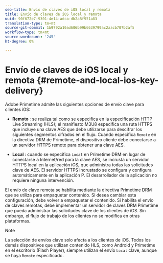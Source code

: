 ```yaml
---
seo-title: Envío de claves de iOS local y remota
title: Envío de claves de iOS local y remota
uuid: 90f672e7-9301-4e14-adca-db2a8f951a83
translation-type: tm+mt
source-git-commit: 1b9792a10ad606b99b6639799ac2aacb707b2af5
workflow-type: tm+mt
source-wordcount: '245'
ht-degree: 0%

---
```



# Envío de claves de iOS local y remota {#remote-and-local-ios-key-delivery}

Adobe Primetime admite las siguientes opciones de envío clave para clientes iOS:

* **Remoto** : se realiza tal como se especifica en la especificación HTTP Live Streaming (HLS); el manifiesto M3U8 especifica una ruta HTTPS que incluye una clave AES que debe utilizarse para descifrar los siguientes segmentos cifrados en el flujo. Cuando especifica `Remote` en la directiva DRM de Primetime, el dispositivo cliente debe conectarse a un servidor HTTPS remoto para obtener una clave AES.

* **Local** : cuando se especifica `Local` en Primetime DRM en lugar de conectarse a Internet/red para la clave AES, se incrusta un servidor HTTPS local en la aplicación iOS, que administra todas las solicitudes clave de AES. El servidor HTTPS incrustado se configura y configura automáticamente en la aplicación P. El desarrollador de la aplicación no requiere ninguna intervención.

El envío de clave remota se habilita mediante la directiva Primetime DRM que se utiliza para empaquetar contenido. Si desea cambiar esta configuración, debe volver a empaquetar el contenido. Si habilita el envío de claves remotas, debe implementar un servidor de claves DRM Primetime que pueda administrar las solicitudes clave de los clientes de iOS. Sin embargo, el flujo de trabajo de los clientes no se modifica en otras plataformas.

>[!NOTE]
>
>La selección de envíos clave solo afecta a los clientes de iOS. Todos los demás dispositivos que utilizan contenido HLS, como Android y Primetime en el escritorio (Flash Player), siempre utilizan el envío `Local` clave, aunque se haya `Remote` especificado.

